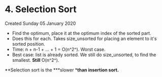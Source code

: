 # 4. Selection Sort
Created Sunday 05 January 2020


* Find the optimum, place it at the optimum index of the sorted part.
* Does this for each. Takes size_unsorted for placing an element to it's sorted position.
* Time: n + n-1 + ... + 1 = O(n^2^). Worst case.
* Best case: list is already sorted. We still do  size_unsorted, to find the smallest. **Still** O(n^2^).

**Selection sort is the ***slower ***than insertion sort.**

